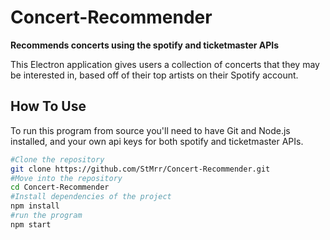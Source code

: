 # Concert-Recommender
**Recommends concerts using the spotify and ticketmaster APIs**

This Electron application gives users a collection of concerts that they may be interested in, based off of their top artists on their Spotify account.

## How To Use
To run this program from source you'll need to have Git and Node.js installed, and your own api keys for both spotify and ticketmaster APIs.
```bash
#Clone the repository
git clone https://github.com/StMrr/Concert-Recommender.git
#Move into the repository
cd Concert-Recommender
#Install dependencies of the project
npm install
#run the program
npm start
```
